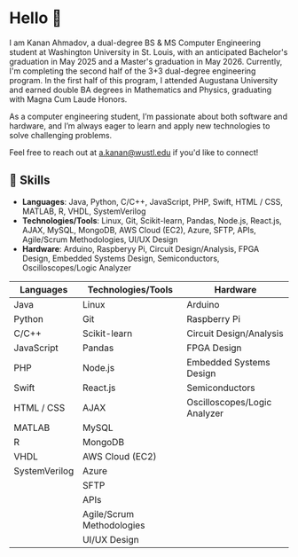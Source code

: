 # Hello 👋

I am Kanan Ahmadov, a dual-degree BS & MS Computer Engineering student at Washington University in St. Louis, with an anticipated Bachelor's graduation in May 2025 and a Master's graduation in May 2026. Currently, I'm completing the second half of the 3+3 dual-degree engineering program. In the first half of this program, I attended Augustana University and earned double BA degrees in Mathematics and Physics, graduating with Magna Cum Laude Honors.

As a computer engineering student, I’m passionate about both software and hardware, and I’m always eager to learn and apply new technologies to solve challenging problems.

Feel free to reach out at a.kanan@wustl.edu if you'd like to connect!

## 🌟 Skills
- **Languages**: Java, Python, C/C++, JavaScript, PHP, Swift, HTML / CSS, MATLAB, R, VHDL, SystemVerilog
- **Technologies/Tools**: Linux, Git, Scikit-learn, Pandas, Node.js, React.js, AJAX, MySQL, MongoDB, AWS Cloud (EC2), Azure, SFTP, APIs, Agile/Scrum Methodologies, UI/UX Design
- **Hardware**: Arduino, Raspberyy Pi, Circuit Design/Analysis, FPGA Design, Embedded Systems Design, Semiconductors, Oscilloscopes/Logic Analyzer

| **Languages**            | **Technologies/Tools**                              | **Hardware**                              |
|---------------------------|----------------------------------------------------|-------------------------------------------|
| Java                     | Linux                                              | Arduino                                   |
| Python                   | Git                                                | Raspberry Pi                              |
| C/C++                    | Scikit-learn                                       | Circuit Design/Analysis                   |
| JavaScript               | Pandas                                             | FPGA Design                               |
| PHP                      | Node.js                                            | Embedded Systems Design                   |
| Swift                    | React.js                                           | Semiconductors                            |
| HTML / CSS               | AJAX                                               | Oscilloscopes/Logic Analyzer              |
| MATLAB                   | MySQL                                              |                                           |
| R                        | MongoDB                                            |                                           |
| VHDL                     | AWS Cloud (EC2)                                    |                                           |
| SystemVerilog            | Azure                                              |                                           |
|                         | SFTP                                               |                                           |
|                         | APIs                                               |                                           |
|                         | Agile/Scrum Methodologies                           |                                           |
|                         | UI/UX Design                                       |                                           |

